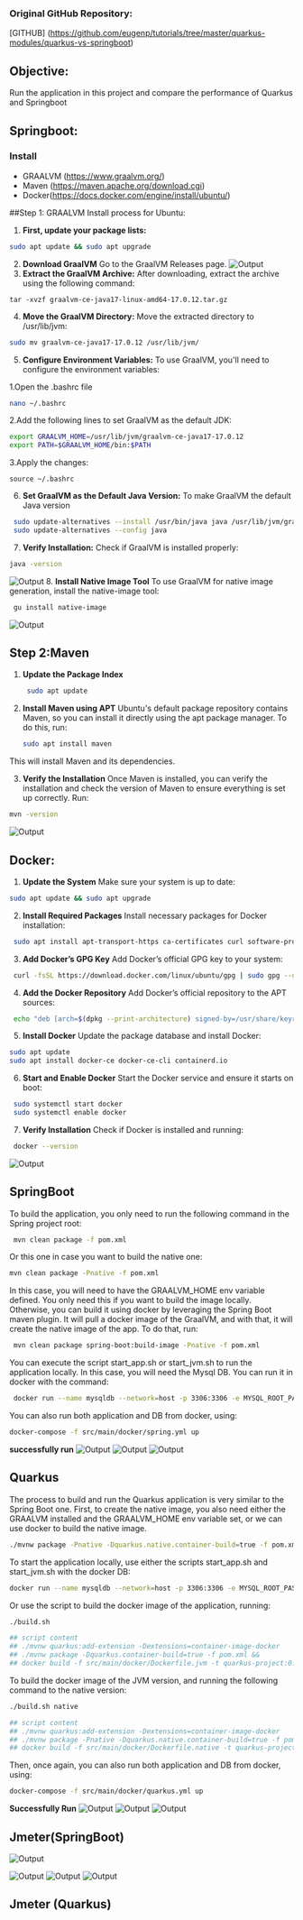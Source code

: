 ### Original GitHub Repository:
[GITHUB] (https://github.com/eugenp/tutorials/tree/master/quarkus-modules/quarkus-vs-springboot)
## Objective:
Run the application in this project and compare the performance of Quarkus and Springboot
## Springboot:
 ### Install 
- GRAALVM (https://www.graalvm.org/)
- Maven (https://maven.apache.org/download.cgi)
- Docker(https://docs.docker.com/engine/install/ubuntu/)

##Step 1: GRAALVM Install process for Ubuntu:

 1. **First, update your package lists:**
 
   ```bash
   sudo apt update && sudo apt upgrade
   ```
 2. **Download GraalVM**
 Go to the GraalVM Releases page.
 ![Output](graalvm.png)
 3. **Extract the GraalVM Archive:**
  After downloading, extract the archive using the following command:
   ```
   tar -xvzf graalvm-ce-java17-linux-amd64-17.0.12.tar.gz
   ```
 4. **Move the GraalVM Directory:**
  Move the extracted directory to /usr/lib/jvm:
   ```bash
   sudo mv graalvm-ce-java17-17.0.12 /usr/lib/jvm/
   ```
 5. **Configure Environment Variables:**
 To use GraalVM, you'll need to configure the environment variables:

  1.Open the .bashrc file
   ```bash
   nano ~/.bashrc
   ```
  2.Add the following lines to set GraalVM as the default JDK:
   ```bash
   export GRAALVM_HOME=/usr/lib/jvm/graalvm-ce-java17-17.0.12
   export PATH=$GRAALVM_HOME/bin:$PATH
   ```
  3.Apply the changes:
   ```
   source ~/.bashrc
   ```

6. **Set GraalVM as the Default Java Version:**
To make GraalVM the default Java version
 ```bash
  sudo update-alternatives --install /usr/bin/java java /usr/lib/jvm/graalvm-ce-java17-17.0.12/bin/java 1
  sudo update-alternatives --config java
 ```
7. **Verify Installation:**
Check if GraalVM is installed properly:
 ```bash
 java -version
 ```
 ![Output](java-v.png)
8. **Install Native Image Tool**
To use GraalVM for native image generation, install the native-image tool:
 ```bash
  gu install native-image
 ```
 ![Output](native-images.png)



## Step 2:Maven

1. **Update the Package Index**
    ```bash
     sudo apt update
    ```
2. **Install Maven using APT**
   Ubuntu's default package repository contains Maven, so you can install it directly using the apt package 
   manager. To do this, run:

    ```bash
    sudo apt install maven
    ```
This will install Maven and its dependencies.

3. **Verify the Installation**
   Once Maven is installed, you can verify the installation and check the version of Maven to ensure everything 
   is set up correctly. Run:

  ```bash
  mvn -version
  ```
![Output](mvn.png)


## Docker:
1. **Update the System**
Make sure your system is up to date:
 ```bash
 sudo apt update && sudo apt upgrade
 ```
2. **Install Required Packages**
Install necessary packages for Docker installation:
 ```bash
  sudo apt install apt-transport-https ca-certificates curl software-properties-common
 ```
3. **Add Docker’s GPG Key**
Add Docker’s official GPG key to your system:
 ```bash
  curl -fsSL https://download.docker.com/linux/ubuntu/gpg | sudo gpg --dearmor -o /usr/share/keyrings/docker-archive-keyring.gpg
 ```
4. **Add the Docker Repository**
Add Docker’s official repository to the APT sources:
 ```bash
  echo "deb [arch=$(dpkg --print-architecture) signed-by=/usr/share/keyrings/docker-archive-keyring.gpg] https://download.docker.com/linux/ubuntu $(lsb_release -cs) stable" | sudo tee /etc/apt/sources.list.d/docker.list > /dev/null
 ```
5. **Install Docker**
Update the package database and install Docker:
 ```bash
 sudo apt update
 sudo apt install docker-ce docker-ce-cli containerd.io
 ```
6. **Start and Enable Docker**
Start the Docker service and ensure it starts on boot:
  ```bash
   sudo systemctl start docker
   sudo systemctl enable docker
  ```
7. **Verify Installation**
Check if Docker is installed and running:
 ```bash
  docker --version
 ```
![Output](docker.png)

## SpringBoot
To build the application, you only need to run the following command in the Spring project root:
```bash
 mvn clean package -f pom.xml
```
Or this one in case you want to build the native one:
```bash
mvn clean package -Pnative -f pom.xml
```
In this case, you will need to have the GRAALVM_HOME env variable defined. You only need this if you want to build the image locally. Otherwise, you can build it using docker by leveraging the Spring Boot maven plugin. It will pull a docker image of the GraalVM, and with that, it will create the native image of the app. To do that, run:

```bash
 mvn clean package spring-boot:build-image -Pnative -f pom.xml
```
You can execute the script start_app.sh or start_jvm.sh to run the application locally. In this case, you will need the Mysql DB. You can run it in docker with the command:
```bash
 docker run --name mysqldb --network=host -p 3306:3306 -e MYSQL_ROOT_PASSWORD=root -e MYSQL_DATABASE=baeldung -d mysql:5.7.38 --character-set-server=utf8mb4 --collation-server=utf8mb4_unicode_ci
```
You can also run both application and DB from docker, using:

```bash
docker-compose -f src/main/docker/spring.yml up
```
**successfully run**
![Output](run1.png)
![Output](run2.png)
![Output](databases.png)


## Quarkus

The process to build and run the Quarkus application is very similar to the Spring Boot one. First, to create the native image, you also need either the GRAALVM installed and the GRAALVM_HOME env variable set, or we can use docker to build the native image.
```bash
./mvnw package -Pnative -Dquarkus.native.container-build=true -f pom.xml
```
To start the application locally, use either the scripts start_app.sh and start_jvm.sh with the docker DB:
```bash
docker run --name mysqldb --network=host -p 3306:3306 -e MYSQL_ROOT_PASSWORD=root -e MYSQL_DATABASE=baeldung -d mysql:5.7.38 --character-set-server=utf8mb4 --collation-server=utf8mb4_unicode_ci
```
Or use the script to build the docker image of the application, running:
```bash
./build.sh

## script content
## ./mvnw quarkus:add-extension -Dextensions=container-image-docker
## ./mvnw package -Dquarkus.container-build=true -f pom.xml &&
## docker build -f src/main/docker/Dockerfile.jvm -t quarkus-project:0.1-SNAPSHOT .
```
To build the docker image of the JVM version, and running the following command to the native version:
```bash
./build.sh native

## script content
## ./mvnw quarkus:add-extension -Dextensions=container-image-docker
## ./mvnw package -Pnative -Dquarkus.native.container-build=true -f pom.xml &&
## docker build -f src/main/docker/Dockerfile.native -t quarkus-project:0.1-SNAPSHOT .
```
Then, once again, you can also run both application and DB from docker, using:
```bash
docker-compose -f src/main/docker/quarkus.yml up
```

**Successfully Run**
![Output](run3.png)
![Output](run4.png)
![Output](db.png)


## Jmeter(SpringBoot)
![Output](test1.png)

![Output](test2.png)
![Output](test2.1.png)
![Output](test3.png)

## Jmeter (Quarkus)


